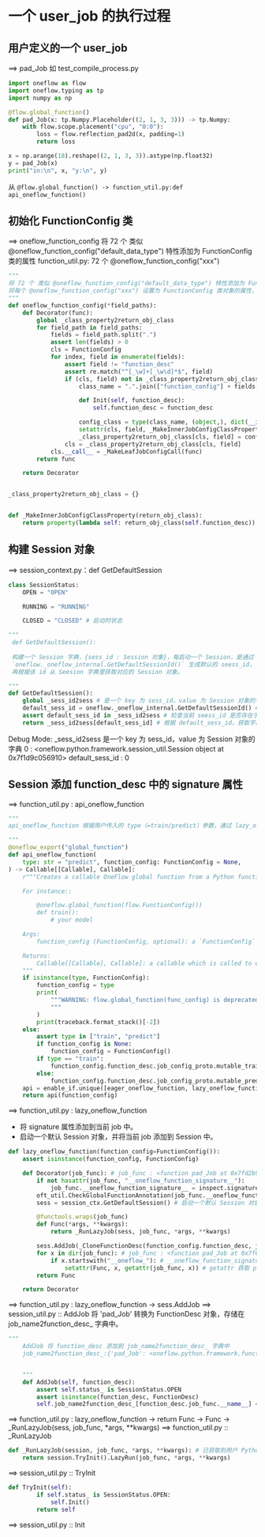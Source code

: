 # 一个 user_job 的执行过程

## 用户定义的一个 user_job
==> pad_Job
如 test_compile_process.py
```.py
import oneflow as flow
import oneflow.typing as tp
import numpy as np

@flow.global_function()
def pad_Job(x: tp.Numpy.Placeholder((2, 1, 3, 3))) -> tp.Numpy:
    with flow.scope.placement("cpu", "0:0"):
        loss = flow.reflection_pad2d(x, padding=1)
        return loss

x = np.arange(18).reshape((2, 1, 3, 3)).astype(np.float32)
y = pad_Job(x)
print("in:\n", x, "y:\n", y)

```
从 `@flow.global_function() -> function_util.py:def api_oneflow_function()`


## 初始化 FunctionConfig 类
==> oneflow_function_config
将 72 个 类似 @oneflow_function_config("default_data_type") 特性添加为 FunctionConfig 类的属性
function_util.py: 72 个 @oneflow_function_config("xxx")

```.py
"""
将 72 个 类似 @oneflow_function_config("default_data_type") 特性添加为 FunctionConfig 类的属性
将每个 @oneflow_function_config("xxx") 设置为 FunctionConfig 类对象的属性，然后将该属性添加为 FunctionConfig 类的属性
"""
def oneflow_function_config(*field_paths):
    def Decorator(func):
        global _class_property2return_obj_class
        for field_path in field_paths:
            fields = field_path.split(".")
            assert len(fields) > 0
            cls = FunctionConfig
            for index, field in enumerate(fields):
                assert field != "function_desc"
                assert re.match("^[_\w]+[_\w\d]*$", field)
                if (cls, field) not in _class_property2return_obj_class:
                    class_name = ".".join(["function_config"] + fields[: index + 1]) # function_config.use_xla_jit

                    def Init(self, function_desc):
                        self.function_desc = function_desc

                    config_class = type(class_name, (object,), dict(__init__=Init)) # <class 'oneflow.python.framework.function_util.function_config.use_xla_jit'>
                    setattr(cls, field, _MakeInnerJobConfigClassProperty(config_class)) # 将 function_config.use_xla_jit 添加为 FunctionConfig 类的属性
                    _class_property2return_obj_class[cls, field] = config_class
                cls = _class_property2return_obj_class[cls, field]
            cls.__call__ = _MakeLeafJobConfigCall(func)
        return func

    return Decorator


_class_property2return_obj_class = {}


def _MakeInnerJobConfigClassProperty(return_obj_class):
    return property(lambda self: return_obj_class(self.function_desc)) # 返回 function_config.use_xla_jit 属性
```

## 构建 Session 对象
==> session_context.py：def GetDefaultSession
```.py
class SessionStatus:
    OPEN = "OPEN"

    RUNNING = "RUNNING"

    CLOSED = "CLOSED" # 启动时状态

```

```.py
"""
 def GetDefaultSession():
     
 构建一个 Session 字典，{sess_id : Session 对象}，每启动一个 Session，是通过
 `oneflow._oneflow_internal.GetDefaultSessionId()` 生成默认的 seess_id，
 再根据该 id 从 Seesion 字典里获取对应的 Session 对象。

"""
def GetDefaultSession():
    global _sess_id2sess # 是一个 key 为 sess_id，value 为 Session 对象的字典
    default_sess_id = oneflow._oneflow_internal.GetDefaultSessionId() # 生成默认的 default_sess_id
    assert default_sess_id in _sess_id2sess # 检查当前 seess_id 是否存在于 Session 字典里
    return _sess_id2sess[default_sess_id] # 根据 default_sess_id，获取字典对应的 value值， Session 对象

```
Debug Mode:
_sess_id2sess 是一个 key 为 sess_id，value 为 Session 对象的字典
0 : <oneflow.python.framework.session_util.Session object at 0x7f1d9c056910>
default_sess_id : 0

## Session 添加 function_desc 中的 signature 属性

==> function_util.py : api_oneflow_function
```.py
"""
api_oneflow_function 根据用户传入的 type（=train/predict）参数，通过 lazy_oneflow_function 获取 func_config(包含 job 对象地址)。

"""
@oneflow_export("global_function")
def api_oneflow_function(
    type: str = "predict", function_config: FunctionConfig = None,
) -> Callable[[Callable], Callable]:
    r"""Creates a callable OneFlow global function from a Python function.

    For instance::

        @oneflow.global_function(flow.FunctionConfig())
        def train():
            # your model

    Args:
        function_config (FunctionConfig, optional): a `FunctionConfig` object. Defaults to FunctionConfig().

    Returns:
        Callable[[Callable], Callable]: a callable which is called to execute the compiled function
    """
    if isinstance(type, FunctionConfig):
        function_config = type
        print(
            """WARNING: flow.global_function(func_config) is deprecated. Please replace it with flow.global_function(type, func_config).
            """
        )
        print(traceback.format_stack()[-2])
    else:
        assert type in ["train", "predict"]
        if function_config is None:
            function_config = FunctionConfig()
        if type == "train":
            function_config.function_desc.job_config_proto.mutable_train_conf()
        else:
            function_config.function_desc.job_config_proto.mutable_predict_conf()
    api = enable_if.unique([eager_oneflow_function, lazy_oneflow_function])
    return api(function_config)

```

==> function_util.py : lazy_oneflow_function
* 将 signature 属性添加到当前 job 中。
* 启动一个默认 Session 对象，并将当前 job 添加到 Session 中。


```.py
def lazy_oneflow_function(function_config=FunctionConfig()):
    assert isinstance(function_config, FunctionConfig)

    def Decorator(job_func): # job_func : <function pad_Job at 0x7fd2b9603710>
        if not hasattr(job_func, "__oneflow_function_signature__"):
            job_func.__oneflow_function_signature__ = inspect.signature(job_func) # 为当前 job 添加 signature 属性
        oft_util.CheckGlobalFunctionAnnotation(job_func.__oneflow_function_signature__)
        sess = session_ctx.GetDefaultSession() # 启动一个默认 Session 对象

        @functools.wraps(job_func)
        def Func(*args, **kwargs):
            return _RunLazyJob(sess, job_func, *args, **kwargs)

        sess.AddJob(_CloneFunctionDesc(function_config.function_desc, job_func)) # 当前 Session 添加 function_desc
        for x in dir(job_func): # job_func : <function pad_Job at 0x7f047078c320>
            if x.startswith("__oneflow_"): # __oneflow_function_signature__
                setattr(Func, x, getattr(job_func, x)) # getattr 获取 pad_Job 的 signature 属性，并将该属性添加为 Func 的属性
        return Func

    return Decorator
```


==> function_util.py : lazy_oneflow_function -> sess.AddJob
==> session_util.py :: AddJob
将  'pad_Job' 转换为 FunctionDesc 对象，存储在 job_name2function_desc_ 字典中。
```.py
"""
    AddJob 将 function_desc 添加到 job_name2function_desc_ 字典中
    job_name2function_desc_:{'pad_Job': <oneflow.python.framework.function_desc.FunctionDesc object at 0x7f047078b9d0>}


    """
    def AddJob(self, function_desc):
        assert self.status_ is SessionStatus.OPEN
        assert isinstance(function_desc, FunctionDesc)
        self.job_name2function_desc_[function_desc.job_func.__name__] = function_desc
```


==> function_util.py : lazy_oneflow_function -> return Func -> Func -> _RunLazyJob(sess, job_func, *args, **kwargs)
==> function_util.py :: _RunLazyJob

```.py
def _RunLazyJob(session, job_func, *args, **kwargs): # 已获取到用户 Python 端输入的参数
    return session.TryInit().LazyRun(job_func, *args, **kwargs)
```

==> session_util.py :: TryInit
```.py
def TryInit(self):
        if self.status_ is SessionStatus.OPEN:
            self.Init()
        return self
```
==> session_util.py :: Init

